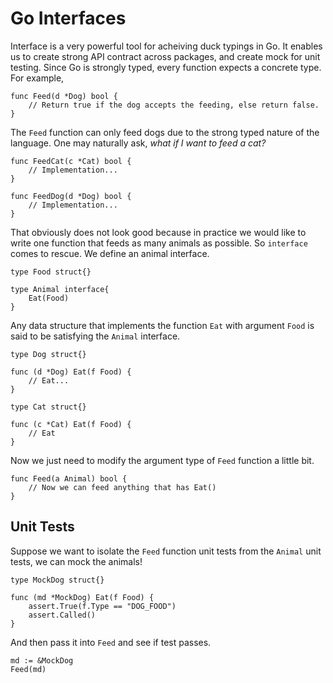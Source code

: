 # Go Interfaces
Interface is a very powerful tool for acheiving duck typings in Go. It enables us to create strong 
API contract across packages, and create mock for unit testing. Since Go is strongly typed, every 
function expects a concrete type. For example,
```golang
func Feed(d *Dog) bool {
    // Return true if the dog accepts the feeding, else return false.
}
```

The `Feed` function can only feed dogs due to the strong typed nature of the language. One may 
naturally ask, *what if I want to feed a cat?*
```golang
func FeedCat(c *Cat) bool {
    // Implementation...
}

func FeedDog(d *Dog) bool {
    // Implementation...
}
```

That obviously does not look good because in practice we would like to write one function that feeds
as many animals as possible. So `interface` comes to rescue. We define an animal interface.
```golang
type Food struct{}

type Animal interface{
    Eat(Food)
}
```

Any data structure that implements the function `Eat` with argument `Food` is said to be satisfying
the `Animal` interface.
```golang
type Dog struct{}

func (d *Dog) Eat(f Food) {
    // Eat...
}

type Cat struct{}

func (c *Cat) Eat(f Food) {
    // Eat
}
```

Now we just need to modify the argument type of `Feed` function a little bit.
```golang
func Feed(a Animal) bool {
    // Now we can feed anything that has Eat()
}
```

## Unit Tests
Suppose we want to isolate the `Feed` function unit tests from the `Animal` unit tests, we can mock
the animals!
```golang
type MockDog struct{}

func (md *MockDog) Eat(f Food) {
    assert.True(f.Type == "DOG_FOOD")
    assert.Called()
}
```

And then pass it into `Feed` and see if test passes.
```
md := &MockDog
Feed(md)
``` 